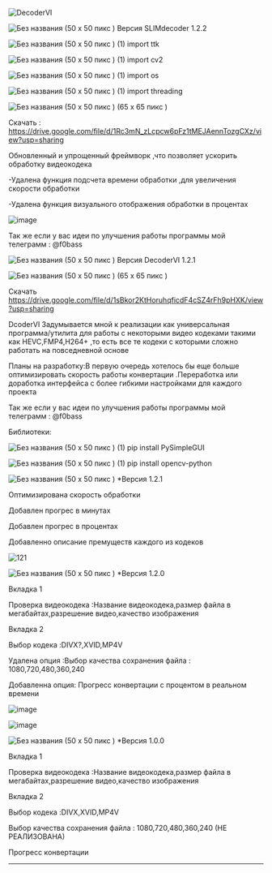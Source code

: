 ![DecoderVI](https://github.com/fo0bas/coderVI1/assets/158994442/3718bc5c-c834-4965-b4af-c77044f1b53a)









![Без названия (50 x 50 пикс )](https://github.com/fo0bas/coderVI1/assets/158994442/a5b66cc0-9fd6-40a4-8abf-80bb90c1ceaa)
Версия SLIMdecoder 1.2.2 

![Без названия (50 x 50 пикс ) (1)](https://github.com/fo0bas/coderVI1/assets/158994442/859a1243-fd10-4924-87b0-c4a4d494e80f)
import ttk

![Без названия (50 x 50 пикс ) (1)](https://github.com/fo0bas/coderVI1/assets/158994442/b1e17af3-88ca-4a60-8143-06bb3afb3a10)
import cv2

![Без названия (50 x 50 пикс ) (1)](https://github.com/fo0bas/coderVI1/assets/158994442/16a3c37a-e32c-4637-9087-0a235f7691f0)
import os

![Без названия (50 x 50 пикс ) (1)](https://github.com/fo0bas/coderVI1/assets/158994442/c84d1500-c6a5-401a-b645-a56c6463b3e8)
import threading

![Без названия (50 x 50 пикс ) (65 x 65 пикс )](https://github.com/fo0bas/coderVI1/assets/158994442/9574dab5-62e7-497f-8ac2-d827240bf083)

Скачать : https://drive.google.com/file/d/1Rc3mN_zLcpcw6pFz1tMEJAennTozgCXz/view?usp=sharing

Обновленный и упрощенный фреймворк ,что позволяет ускорить обработку видеокодека 

-Удалена функция подсчета времени обработки ,для увеличения скорости обработки

-Удалена функция визуального отображения обработки в процентах 

![image](https://github.com/fo0bas/coderVI1/assets/158994442/84eecf9b-4bc5-475a-9bba-d78bf9d37416)

Так же если у вас идеи по улучшения работы программы мой телеграмм : @f0bass





![Без названия (50 x 50 пикс )](https://github.com/fo0bas/coderVI1/assets/158994442/07c79b8c-6c66-4978-b4e4-6f46280659e7)
Версия DecoderVI 1.2.1

![Без названия (50 x 50 пикс ) (65 x 65 пикс )](https://github.com/fo0bas/coderVI1/assets/158994442/162ea3e6-d1a0-4fde-9f50-aa81a2f15ee9)

Скачать  https://drive.google.com/file/d/1sBkor2KtHoruhqficdF4cSZ4rFh9pHXK/view?usp=sharing

DcoderVI Задумывается мной к реализации как универсальная программа/утилита для работы с некоторыми видео кодеками такими как HEVC,FMP4,H264+ ,то есть все те кодеки с которыми сложно работать на повседневной основе 


Планы на разработку:В первую очередь хотелось бы еще больше оптимизировать скорость работы конвертации .Переработка или доработка интерфейса с более гибкими настройками для каждого проекта 

Так же если у вас идеи по улучшения работы программы мой телеграмм : @f0bass


Библиотеки:

![Без названия (50 x 50 пикс ) (1)](https://github.com/fo0bas/coderVI1/assets/158994442/6b2148e9-0fef-4c83-ae8f-13314c387858)
pip install PySimpleGUI

![Без названия (50 x 50 пикс ) (1)](https://github.com/fo0bas/coderVI1/assets/158994442/2b6aec52-d525-4f4f-8870-9e308ed91ab6)
pip install opencv-python










![Без названия (50 x 50 пикс )](https://github.com/fo0bas/coderVI1/assets/158994442/e8c9862e-42d7-4d66-aa5b-e96d1927249c)
*Версия 1.2.1

Оптимизирована скорость обработки 

Добавлен прогрес в минутах 

Добавлен прогрес в процентах 

Добавленно описание премуществ каждого из кодеков



![121](https://github.com/fo0bas/coderVI1/assets/158994442/b8fbb3e5-29a0-4404-aedf-e585cd525b7e)





![Без названия (50 x 50 пикс )](https://github.com/fo0bas/coderVI1/assets/158994442/04a7a3a7-7193-4959-b44a-1d473923324a)
*Версия 1.2.0
   
Вкладка 1

Проверка видеокодека :Название видеокодека,размер файла в мегабайтах,разрешение видео,качество изображения 

Вкладка 2 

Выбор кодека :DIVX?,XVID,MP4V 

Удалена опция :Выбор качества сохранения файла : 1080,720,480,360,240  

Добавленна опция: Прогресс конвертации с процентом в реальном времени 

![image](https://github.com/fo0bas/coderVI1/assets/158994442/ae2d632c-5f16-4876-849c-7b45f34a613e)

![image](https://github.com/fo0bas/coderVI1/assets/158994442/fd53267d-4db0-4ec4-b814-d9c4a21a50b0)






![Без названия (50 x 50 пикс )](https://github.com/fo0bas/coderVI1/assets/158994442/70fd99d8-073c-4f0d-a145-44504da5fbc4)
*Версия 1.0.0

   
Вкладка 1

Проверка видеокодека :Название видеокодека,размер файла в мегабайтах,разрешение видео,качество изображения 

Вкладка 2 

Выбор кодека :DIVX,XVID,MP4V 

Выбор качества сохранения файла : 1080,720,480,360,240  (НЕ РЕАЛИЗОВАНА)

Прогресс конвертации

_______________________________________________


 
   




                                 
